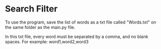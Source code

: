# Search Filter

To use the program, save the list of words as a txt file called "Words.txt" on the same folder as the main.py file.

In this txt file, every word must be separated by a comma, and no blank spaces. For example:
word1,word2,word3
